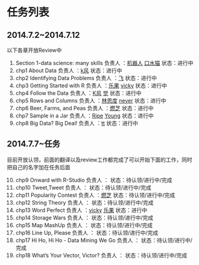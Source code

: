 # 任务列表

## 2014.7.2~2014.7.12

以下各章开放Review中

1. Section 1-data science: many skills 负责人 ：[机器人]() [口水猫]()  状态：进行中
2. chp1 About Data 负责人 ：[k风]() []()  状态：进行中
3. chp2 Identifying Data Problems 负责人 ：[飞]() []()  状态：进行中
4. chp3 Getting Started with R 负责人 ：[乐果]() [vicky]()  状态：进行中
5. chp4 Follow the Data 负责人 ：[K风]() [觉]()  状态：进行中
6. chp5 Rows and Columns 负责人 ：[林思度]() [never]()  状态：进行中
7. chp6 Beer, Farms, and Peas 负责人 ：[燃芝]() []()  状态：进行中
8. chp7 Sample in a Jar 负责人 ：[Ripe]() [Young]()  状态：进行中
9. chp8 Big Data? Big Deal! 负责人 ：[tt]() []()  状态：进行中

## 2014.7.7~任务

目前开放认领，前面的翻译以及review工作都完成了可以开始下面的工作，同时把自己的名字加在任务后面

10. chp9 Onward with R-Studio 负责人 ：[]() []()  状态：待认领/进行中/完成
11. chp10 Tweet,Tweet 负责人 ：[]() []()  状态：待认领/进行中/完成
12. chp11 Popularity Contest 负责人 ：[燃芝]() []()  状态：待认领/进行中/完成
13. chp12 String Theory 负责人 ：[]() []()  状态：待认领/进行中/完成
14. chp13 Word Perfect 负责人 ：[vicky]() [乐果]()  状态：进行中
15. chp14 Storage Wars 负责人 ：[]() []()  状态：待认领/进行中/完成
16. chp15 Map MashUp 负责人 ：[]() []()  状态：待认领/进行中/完成
17. chp16 Line Up, Please 负责人 ：[]() []()  状态：待认领/进行中/完成
18. chp17 Hi Ho, Hi Ho - Data Mining We Go 负责人 ：[]() []()  状态：待认领/进行中/完成
19. chp18 What’s Your Vector, Victor? 负责人 ：[]() []()  状态：待认领/进行中/完成
